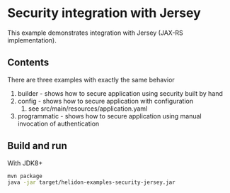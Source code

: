 # Security integration with Jersey

This example demonstrates integration with Jersey (JAX-RS implementation).

## Contents

There are three examples with exactly the same behavior
1. builder - shows how to secure application using security built by hand
2. config - shows how to secure application with configuration
    1. see src/main/resources/application.yaml
3. programmatic - shows how to secure application using manual invocation of authentication

## Build and run

With JDK8+
```bash
mvn package
java -jar target/helidon-examples-security-jersey.jar
```
